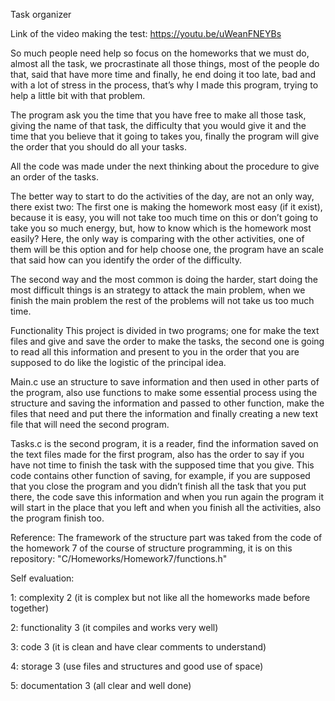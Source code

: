 Task organizer

Link of the video making the test: https://youtu.be/uWeanFNEYBs

So much people need help so focus on the homeworks that we must do, almost all the task, we procrastinate all those things, most of the people do that, said that have more time and finally, he end doing it too late, bad and with a lot of stress in the process, that’s why I made this program, trying to help a little bit with that problem.

The program ask you the time that you have free to make all those task, giving the name of that task, the difficulty that you would give it and the time that you believe that it going to takes you, finally the program will give the order that you should do all your tasks.

All the code was made under the next thinking about the procedure to give an order of the tasks.

The better way to start to do the activities of the day, are not an only way, there exist two:
The first one is making the homework most easy (if it exist), because it is easy, you will not take too much time on this or don’t going to take you so much energy, but, how to know which is the homework most easily? Here, the only way is comparing with the other activities, one of them will be this option and for help choose one, the program have an scale that said how can you identify the order of the difficulty.

The second way and the most common is doing the harder, start doing the most difficult things is an strategy to attack the main problem, when we finish the main problem the rest of the problems will not take us too much time.


Functionality
This project is divided in two programs; one for make the text files and give and save the order to make the tasks, the second one is going to read all this information and present to you in the order that you are supposed to do like the logistic of the principal idea.

Main.c use an structure to save information and then used in other parts of the program, also use functions to make some essential process using the structure and saving the information and passed to other function, make the files that need and put there the information and finally creating a new text file that will need the second program.

Tasks.c is the second program, it is a reader, find the information saved on the text files made for the first program, also has the order to say if you have not time to finish the task with the supposed time that you give. This code contains other function of saving, for example, if you are supposed that you close the program and you didn’t finish all the task that you put there, the code save this information and when you run again the program it will start in the place that you left and when you finish all the activities, also the program finish too.

Reference:
The framework of the structure part was taked from the code of the homework 7 of the course of structure programming, it is on this repository: "C/Homeworks/Homework7/functions.h"

Self evaluation:

1: complexity 2 (it is complex but not like all the homeworks made before together)

2: functionality 3 (it compiles and works very well)

3: code 3 (it is clean and have clear comments to understand)

4: storage 3 (use files and structures and good use of space)

5: documentation 3 (all clear and well done)
